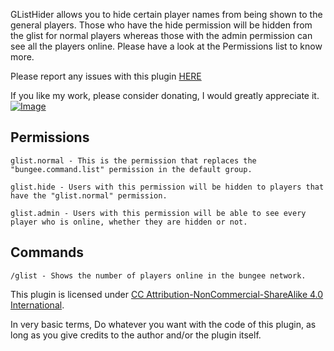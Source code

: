GListHider allows you to hide certain player names from being shown to the general players. Those who have the hide permission will be hidden from the glist for normal players whereas those with the admin permission can see all the players online. Please have a look at the Permissions list to know more.

Please report any issues with this plugin [HERE](https://github.com/vik1395/GListHider-Minecraft/issues)

If you like my work, please consider donating, I would greatly appreciate it. [![Image](https://www.paypalobjects.com/en_US/i/btn/btn_donate_LG.gif)](https://www.paypal.com/cgi-bin/webscr?cmd=_donations&business=vik1395lp%40gmail%2ecom&lc=US&item_name=Spigot%20Plugins&item_number=LegitPlay%2enet%20Plugin%20Dev&no_note=0&currency_code=USD&bn=PP%2dDonationsBF%3abtn_donateCC_LG%2egif%3aNonHostedGuest)

**Permissions**
-------------
    glist.normal - This is the permission that replaces the "bungee.command.list" permission in the default group.
    
    glist.hide - Users with this permission will be hidden to players that have the "glist.normal" permission.
    
    glist.admin - Users with this permission will be able to see every player who is online, whether they are hidden or not.

**Commands**
-------------
    /glist - Shows the number of players online in the bungee network.

This plugin is licensed under [CC Attribution-NonCommercial-ShareAlike 4.0 International](http://creativecommons.org/licenses/by-nc-sa/4.0/deed.en_US). 

In very basic terms, Do whatever you want with the code of this plugin, as long as you give credits to the author and/or the plugin itself.
